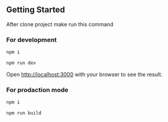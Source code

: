 ## Getting Started



After clone project make run this command

### For development 
```bash
npm i

npm run dev
```
Open [http://localhost:3000](http://localhost:3000) with your browser to see the result.

### For prodaction mode
```bash
npm i

npm run build
```


